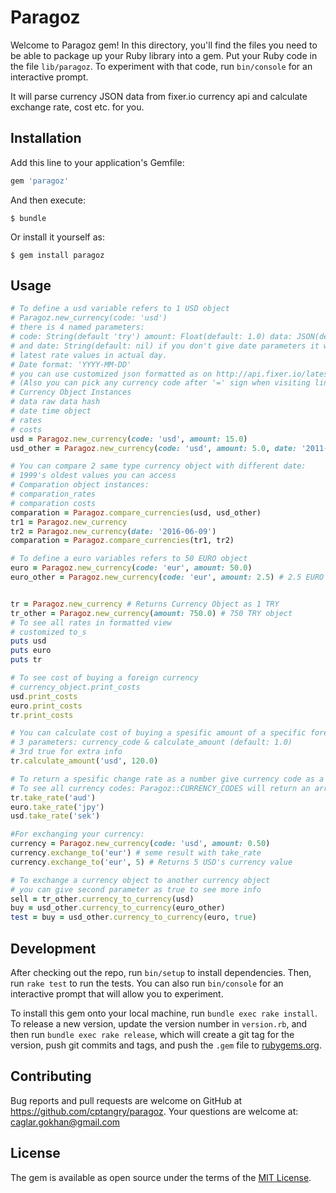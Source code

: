 # Paragoz

Welcome to Paragoz gem! In this directory, you'll find the files you need to be able to package up your Ruby library into a gem. Put your Ruby code in the file `lib/paragoz`. To experiment with that code, run `bin/console` for an interactive prompt.

It will parse currency JSON data from fixer.io currency api and calculate exchange rate, cost etc. for you.

## Installation

Add this line to your application's Gemfile:

```ruby
gem 'paragoz'
```

And then execute:

    $ bundle

Or install it yourself as:

    $ gem install paragoz

## Usage

```ruby
# To define a usd variable refers to 1 USD object
# Paragoz.new_currency(code: 'usd')
# there is 4 named parameters:
# code: String(default 'try') amount: Float(default: 1.0) data: JSON(default: nil)
# and date: String(default: nil) if you don't give date parameters it will return
# latest rate values in actual day.
# Date format: 'YYYY-MM-DD'
# you can use customized json formatted as on http://api.fixer.io/latest?base=USD
# (Also you can pick any currency code after '=' sign when visiting link.) 
# Currency Object Instances
# data raw data hash
# date time object
# rates
# costs
usd = Paragoz.new_currency(code: 'usd', amount: 15.0)
usd_other = Paragoz.new_currency(code: 'usd', amount: 5.0, date: '2011-06-06') # 5 USD object

# You can compare 2 same type currency object with different date:
# 1999's oldest values you can access
# Comparation object instances:
# comparation_rates
# comparation costs
comparation = Paragoz.compare_currencies(usd, usd_other)
tr1 = Paragoz.new_currency
tr2 = Paragoz.new_currency(date: '2016-06-09')
comparation = Paragoz.compare_currencies(tr1, tr2)

# To define a euro variables refers to 50 EURO object
euro = Paragoz.new_currency(code: 'eur', amount: 50.0)
euro_other = Paragoz.new_currency(code: 'eur', amount: 2.5) # 2.5 EURO object


tr = Paragoz.new_currency # Returns Currency Object as 1 TRY
tr_other = Paragoz.new_currency(amount: 750.0) # 750 TRY object
# To see all rates in formatted view
# customized to_s
puts usd
puts euro
puts tr

# To see cost of buying a foreign currency
# currency_object.print_costs
usd.print_costs
euro.print_costs
tr.print_costs

# You can calculate cost of buying a spesific amount of a specific foreign currency
# 3 parameters: currency_code & calculate_amount (default: 1.0)
# 3rd true for extra info
tr.calculate_amount('usd', 120.0)

# To return a spesific change rate as a number give currency code as a parameter
# To see all currency codes: Paragoz::CURRENCY_CODES will return an array
tr.take_rate('aud')
euro.take_rate('jpy')
usd.take_rate('sek')

#For exchanging your currency:
currency = Paragoz.new_currency(code: 'usd', amount: 0.50)
currency.exchange_to('eur') # seme result with take_rate
currency.exchange_to('eur', 5) # Returns 5 USD's currency value

# To exchange a currency object to another currency object
# you can give second parameter as true to see more info
sell = tr_other.currency_to_currency(usd)
buy = usd_other.currency_to_currency(euro_other)
test = buy = usd_other.currency_to_currency(euro, true)

```


## Development

After checking out the repo, run `bin/setup` to install dependencies. Then, run `rake test` to run the tests. You can also run `bin/console` for an interactive prompt that will allow you to experiment.

To install this gem onto your local machine, run `bundle exec rake install`. To release a new version, update the version number in `version.rb`, and then run `bundle exec rake release`, which will create a git tag for the version, push git commits and tags, and push the `.gem` file to [rubygems.org](https://rubygems.org).

## Contributing

Bug reports and pull requests are welcome on GitHub at https://github.com/cptangry/paragoz.
Your questions are welcome at: caglar.gokhan@gmail.com


## License

The gem is available as open source under the terms of the [MIT License](http://opensource.org/licenses/MIT).

